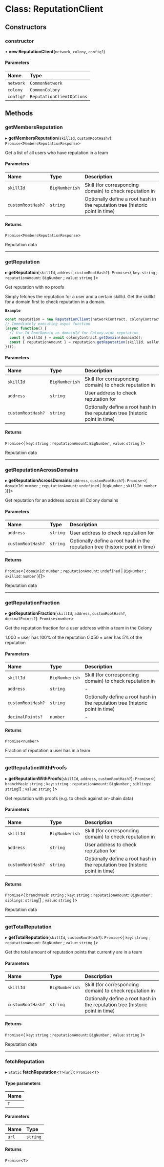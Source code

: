 # Class: ReputationClient

## Constructors

### constructor

• **new ReputationClient**(`network`, `colony`, `config?`)

#### Parameters

| Name | Type |
| :------ | :------ |
| `network` | `CommonNetwork` |
| `colony` | `CommonColony` |
| `config?` | `ReputationClientOptions` |

## Methods

### getMembersReputation

▸ **getMembersReputation**(`skillId`, `customRootHash?`): `Promise`<`MembersReputationResponse`\>

Get a list of all users who have reputation in a team

#### Parameters

| Name | Type | Description |
| :------ | :------ | :------ |
| `skillId` | `BigNumberish` | Skill (for corresponding domain) to check reputation in |
| `customRootHash?` | `string` | Optionally define a root hash in the reputation tree (historic point in time) |

#### Returns

`Promise`<`MembersReputationResponse`\>

Reputation data

___

### getReputation

▸ **getReputation**(`skillId`, `address`, `customRootHash?`): `Promise`<{ `key`: `string` ; `reputationAmount`: `BigNumber` ; `value`: `string`  }\>

Get reputation with no proofs

Simply fetches the reputation for a user and a certain skillId.
Get the skillId for a domain first to check reputation in a domain.

**`Example`**

```typescript
const reputation = new ReputationClient(networkContract, colonyContract);
// Immediately executing async function
(async function() {
  // Use Id.RootDomain as domainId for Colony-wide reputation
  const { skillId } = await colonyContract.getDomain(domainId);
  const { reputationAmount } = reputation.getReputation(skillId, walletAddress);
})();
```

#### Parameters

| Name | Type | Description |
| :------ | :------ | :------ |
| `skillId` | `BigNumberish` | Skill (for corresponding domain) to check reputation in |
| `address` | `string` | User address to check reputation for |
| `customRootHash?` | `string` | Optionally define a root hash in the reputation tree (historic point in time) |

#### Returns

`Promise`<{ `key`: `string` ; `reputationAmount`: `BigNumber` ; `value`: `string`  }\>

Reputation data

___

### getReputationAcrossDomains

▸ **getReputationAcrossDomains**(`address`, `customRootHash?`): `Promise`<{ `domainId`: `number` ; `reputationAmount`: `undefined` \| `BigNumber` ; `skillId`: `number`  }[]\>

Get reputation for an address across all Colony domains

#### Parameters

| Name | Type | Description |
| :------ | :------ | :------ |
| `address` | `string` | User address to check reputation for |
| `customRootHash?` | `string` | Optionally define a root hash in the reputation tree (historic point in time) |

#### Returns

`Promise`<{ `domainId`: `number` ; `reputationAmount`: `undefined` \| `BigNumber` ; `skillId`: `number`  }[]\>

Reputation data

___

### getReputationFraction

▸ **getReputationFraction**(`skillId`, `address`, `customRootHash?`, `decimalPoints?`): `Promise`<`number`\>

Get the reputation fraction for a user address within a team in the Colony

1.000 = user has 100% of the reputation
0.050 = user has 5% of the reputation

#### Parameters

| Name | Type | Description |
| :------ | :------ | :------ |
| `skillId` | `BigNumberish` | Skill (for corresponding domain) to check reputation in |
| `address` | `string` | - |
| `customRootHash?` | `string` | Optionally define a root hash in the reputation tree (historic point in time) |
| `decimalPoints?` | `number` | - |

#### Returns

`Promise`<`number`\>

Fraction of reputation a user has in a team

___

### getReputationWithProofs

▸ **getReputationWithProofs**(`skillId`, `address`, `customRootHash?`): `Promise`<{ `branchMask`: `string` ; `key`: `string` ; `reputationAmount`: `BigNumber` ; `siblings`: `string`[] ; `value`: `string`  }\>

Get reputation with proofs (e.g. to check against on-chain data)

#### Parameters

| Name | Type | Description |
| :------ | :------ | :------ |
| `skillId` | `BigNumberish` | Skill (for corresponding domain) to check reputation in |
| `address` | `string` | User address to check reputation for |
| `customRootHash?` | `string` | Optionally define a root hash in the reputation tree (historic point in time) |

#### Returns

`Promise`<{ `branchMask`: `string` ; `key`: `string` ; `reputationAmount`: `BigNumber` ; `siblings`: `string`[] ; `value`: `string`  }\>

Reputation data

___

### getTotalReputation

▸ **getTotalReputation**(`skillId`, `customRootHash?`): `Promise`<{ `key`: `string` ; `reputationAmount`: `BigNumber` ; `value`: `string`  }\>

Get the total amount of reputation points that currently are in a team

#### Parameters

| Name | Type | Description |
| :------ | :------ | :------ |
| `skillId` | `BigNumberish` | Skill (for corresponding domain) to check reputation in |
| `customRootHash?` | `string` | Optionally define a root hash in the reputation tree (historic point in time) |

#### Returns

`Promise`<{ `key`: `string` ; `reputationAmount`: `BigNumber` ; `value`: `string`  }\>

Reputation data

___

### fetchReputation

▸ `Static` **fetchReputation**<`T`\>(`url`): `Promise`<`T`\>

#### Type parameters

| Name |
| :------ |
| `T` |

#### Parameters

| Name | Type |
| :------ | :------ |
| `url` | `string` |

#### Returns

`Promise`<`T`\>
